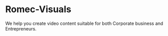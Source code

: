 # Romec-Visuals
We help you create video content suitable for both Corporate business and Entrepreneurs.
